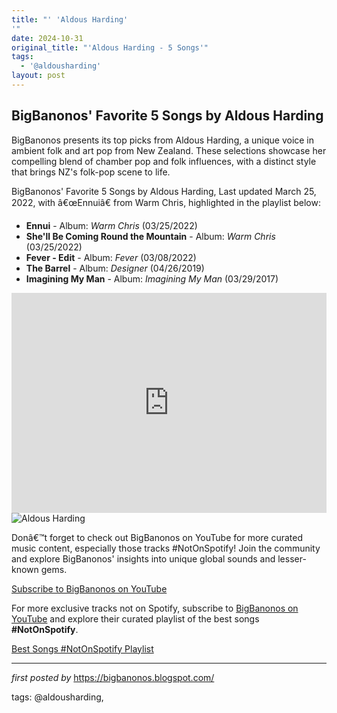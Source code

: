 ```yaml
---
title: "' 'Aldous Harding'
'"
date: 2024-10-31
original_title: "'Aldous Harding - 5 Songs'"
tags:
  - '@aldousharding'
layout: post
---
```

<h2>BigBanonos' Favorite 5 Songs by Aldous Harding</h2> <p>BigBanonos presents its top picks from Aldous Harding, a unique voice in ambient folk and art pop from New Zealand. These selections showcase her compelling blend of chamber pop and folk influences, with a distinct style that brings NZ's folk-pop scene to life.</p> <p>BigBanonos' Favorite 5 Songs by Aldous Harding, Last updated March 25, 2022, with â€œEnnuiâ€ from Warm Chris, highlighted in the playlist below:</p> <ul> <li><strong>Ennui</strong> - Album: <em>Warm Chris</em> (03/25/2022)</li> <li><strong>She'll Be Coming Round the Mountain</strong> - Album: <em>Warm Chris</em> (03/25/2022)</li> <li><strong>Fever - Edit</strong> - Album: <em>Fever</em> (03/08/2022)</li> <li><strong>The Barrel</strong> - Album: <em>Designer</em> (04/26/2019)</li> <li><strong>Imagining My Man</strong> - Album: <em>Imagining My Man</em> (03/29/2017)</li>
</ul> <iframe allow="autoplay; clipboard-write; encrypted-media; fullscreen; picture-in-picture" allowfullscreen="" frameborder="0" height="352" loading="lazy" src="https://open.spotify.com/embed/playlist/20U9eiQtV6L3CQNrWK95BJ?utm_source=generator" width="100%"></iframe> <img alt="Aldous Harding" src="https://i.ytimg.com/vi/QyZeJr5ppm8/hq720.jpg?sqp=-oaymwEhCK4FEIIDSFryq4qpAxMIARUAAAAAGAElAADIQj0AgKJD&rs=AOn4CLBoljT05rFbn1-RQsSteZap5ieaYQ" /> <p>Donâ€™t forget to check out BigBanonos on YouTube for more curated music content, especially those tracks #NotOnSpotify! Join the community and explore BigBanonos' insights into unique global sounds and lesser-known gems.</p> <p><a href="https://www.youtube.com/@BigBanonos" target="_blank">Subscribe to BigBanonos on YouTube</a></p>


<!--Subscribe and Playlist Links-->
<div>
    <p>For more exclusive tracks not on Spotify, subscribe to <a href="https://www.youtube.com/@BigBanonos" target="_blank">BigBanonos on YouTube</a> and explore their curated playlist of the best songs <strong>#NotOnSpotify</strong>.</p>
    <p><a href="https://www.youtube.com/playlist?list=PLtuNtuTatqI0kFahUCbtbfenC_ET5O_tr" target="_blank">Best Songs #NotOnSpotify Playlist<br /></a></p></div>

<hr />

<p><em>first posted by</em> <a href="https://bigbanonos.blogspot.com/" rel="noopener" target="_new">https://bigbanonos.blogspot.com/</a></p>

<p>tags: @aldousharding,</p>
